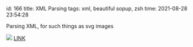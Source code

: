 id: 166
title: XML Parsing
tags: xml, beautiful sopup, zsh
time: 2021-08-28 23:54:28

Parsing XML, for such things as svg images

![](http://localhost/bkmks_fotos/pics/67)
[LINK](http://www2.hawaii.edu/~takebaya/cent110/xml_parse/xml_parse.html)